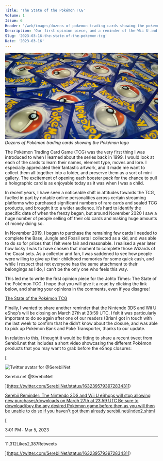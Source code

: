 ```yaml
---
Title: 'The State of the Pokémon TCG'
Volume: 1
Issue: 6
Header: '/web/images/dozens-of-pokemon-trading-cards-showing-the-pokemon-logo.jpeg'
Description: 'Our first opinion piece, and a reminder of the Wii U and 3DS eShop store closures'
Slug: '2023-03-16-the-state-of-the-pokemon-tcg'
Date: '2023-03-16'
---
```



[![Dozens of Pokémon trading cards showing the Pokémon logo](/web/images/dozens-of-pokemon-trading-cards-showing-the-pokemon-logo.jpeg)](/web/images/dozens-of-pokemon-trading-cards-showing-the-pokemon-logo.jpeg)*Dozens of Pokémon trading cards showing the Pokémon logo*



The Pokémon Trading Card Game (TCG) was the very first thing I was introduced to when I learned about the series back in 1999. I would look at each of the cards to learn their names, element type, moves and lore. I especially appreciated their fantastic artwork, and it made me want to collect them all together into a folder, and preserve them as a sort of mini gallery. The excitement of opening each booster pack for the chance to pull a holographic card is as enjoyable today as it was when I was a child.

In recent years, I have seen a noticeable shift in attitudes towards the TCG, fuelled in part by notable online personalities across certain streaming platforms who purchased significant numbers of rare cards and sealed TCG products, and brought it to a wider audience. It’s hard to identify the specific date of when the frenzy began, but around November 2020 I saw a huge number of people selling off their old cards and making huge amounts of money doing so.

In November 2019, I began to purchase the remaining few cards I needed to complete the Base, Jungle and Fossil sets I collected as a kid, and was able to do so for prices that I felt were fair and reasonable. I realised a year later how lucky I was to have chosen that moment to complete those Wizards of the Coast sets. As a collector and fan, I was saddened to see how people were willing to give up their childhood memories for some quick cash, and while I respect that not everyone has the same attachment to their belongings as I do, I can’t be the only one who feels this way.

This led me to write the first opinion piece for the Johto Times: The State of the Pokémon TCG. I hope that you will give it a read by clicking the link below, and sharing your opinions in the comments, even if you disagree!

[The State of the Pokémon TCG](https://johto.substack.com/the-state-of-the-pokemon-tcg)

Finally, I wanted to share another reminder that the Nintendo 3DS and Wii U eShop’s will be closing on March 27th at 23:59 UTC. I felt it was particularly important to do so again after one of our readers (Brian) got in touch with me last week to confirm that he didn’t know about the closure, and was able to pick up Pokémon Bank and Poké Transporter, thanks to our update.

In relation to this, I thought it would be fitting to share a recent tweet from Serebii.net that includes a short video showcasing the different Pokémon products that you may want to grab before the eShop closures:

[

![Twitter avatar for @SerebiiNet](https://substackcdn.com/image/twitter_name/w_96/SerebiiNet.jpg)

Serebii.net @SerebiiNet

](https://twitter.com/SerebiiNet/status/1632395793972834311)

[Serebii Reminder: The Nintendo 3DS and Wii U eShops will stop allowing new purchases/downloads on March 27th at 23:59 UTC Be sure to download/buy the any desired Pokémon game before then as you will then be unable to do so if you haven't got them already](https://twitter.com/SerebiiNet/status/1632395793972834311) [serebii.net/index2.shtml](https://www.serebii.net/index2.shtml)

[

3:01 PM ∙ Mar 5, 2023

* * *

11,312Likes2,387Retweets

](https://twitter.com/SerebiiNet/status/1632395793972834311)